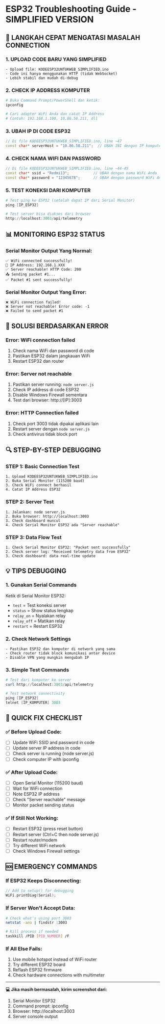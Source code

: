 # ESP32 Troubleshooting Guide - SIMPLIFIED VERSION

## 🔧 LANGKAH CEPAT MENGATASI MASALAH CONNECTION

### 1. UPLOAD CODE BARU YANG SIMPLIFIED
```
- Upload file: KODEESP32UNTUKWEB_SIMPLIFIED.ino
- Code ini hanya menggunakan HTTP (tidak WebSocket)
- Lebih stabil dan mudah di-debug
```

### 2. CHECK IP ADDRESS KOMPUTER
```powershell
# Buka Command Prompt/PowerShell dan ketik:
ipconfig

# Cari adapter WiFi Anda dan catat IP Address
# Contoh: 192.168.1.100, 10.86.58.211, dll
```

### 3. UBAH IP DI CODE ESP32
```cpp
// Di file KODEESP32UNTUKWEB_SIMPLIFIED.ino, line ~47
const char* serverHost = "10.86.58.211";  // UBAH INI dengan IP komputer Anda
```

### 4. CHECK NAMA WIFI DAN PASSWORD
```cpp
// Di file KODEESP32UNTUKWEB_SIMPLIFIED.ino, line ~44-45
const char* ssid = "Redmi13";           // UBAH dengan nama WiFi Anda
const char* password = "12345678";      // UBAH dengan password WiFi Anda
```

### 5. TEST KONEKSI DARI KOMPUTER
```powershell
# Test ping ke ESP32 (setelah dapat IP dari Serial Monitor)
ping [IP_ESP32]

# Test server bisa diakses dari browser
http://localhost:3003/api/telemetry
```

## 📊 MONITORING ESP32 STATUS

### Serial Monitor Output Yang Normal:
```
✅ WiFi connected successfully!
📍 IP Address: 192.168.1.XXX
✅ Server reachable! HTTP Code: 200
📤 Sending packet #1...
✅ Packet #1 sent successfully!
```

### Serial Monitor Output Yang Error:
```
❌ WiFi connection failed!
❌ Server not reachable! Error code: -1
❌ Failed to send packet #1
```

## 🚨 SOLUSI BERDASARKAN ERROR

### Error: WiFi connection failed
1. Check nama WiFi dan password di code
2. Pastikan ESP32 dalam jangkauan WiFi
3. Restart ESP32 dan router

### Error: Server not reachable
1. Pastikan server running: `node server.js`
2. Check IP address di code ESP32
3. Disable Windows Firewall sementara
4. Test dari browser: http://[IP]:3003

### Error: HTTP Connection failed
1. Check port 3003 tidak dipakai aplikasi lain
2. Restart server dengan `node server.js`
3. Check antivirus tidak block port

## 🔍 STEP-BY-STEP DEBUGGING

### STEP 1: Basic Connection Test
```
1. Upload KODEESP32UNTUKWEB_SIMPLIFIED.ino
2. Buka Serial Monitor (115200 baud)
3. Check WiFi connect berhasil
4. Catat IP Address ESP32
```

### STEP 2: Server Test
```
1. Jalankan: node server.js
2. Buka browser: http://localhost:3003
3. Check dashboard muncul
4. Check Serial Monitor ESP32 ada "Server reachable"
```

### STEP 3: Data Flow Test  
```
1. Check Serial Monitor ESP32: "Packet sent successfully"
2. Check server log: "Received telemetry data from ESP32"
3. Check dashboard: data real-time update
```

## 💡 TIPS DEBUGGING

### 1. Gunakan Serial Commands
Ketik di Serial Monitor ESP32:
- `test` = Test koneksi server
- `status` = Show status lengkap
- `relay_on` = Nyalakan relay
- `relay_off` = Matikan relay
- `restart` = Restart ESP32

### 2. Check Network Settings
```
- Pastikan ESP32 dan komputer di network yang sama
- Check router tidak block komunikasi antar device
- Disable VPN yang mungkin mengubah IP
```

### 3. Simple Test Commands
```powershell
# Test dari komputer ke server
curl http://localhost:3003/api/telemetry

# Test network connectivity
ping [IP_ESP32]
telnet [IP_KOMPUTER] 3003
```

## 📱 QUICK FIX CHECKLIST

### ✅ Before Upload Code:
- [ ] Update WiFi SSID and password in code
- [ ] Update server IP address in code  
- [ ] Check server is running (node server.js)
- [ ] Check computer IP with ipconfig

### ✅ After Upload Code:
- [ ] Open Serial Monitor (115200 baud)
- [ ] Wait for WiFi connection
- [ ] Note ESP32 IP address
- [ ] Check "Server reachable" message
- [ ] Monitor packet sending status

### ✅ If Still Not Working:
- [ ] Restart ESP32 (press reset button)
- [ ] Restart server (Ctrl+C then node server.js)
- [ ] Restart router/modem
- [ ] Try different WiFi network
- [ ] Check Windows Firewall settings

## 🆘 EMERGENCY COMMANDS

### If ESP32 Keeps Disconnecting:
```cpp
// Add to setup() for debugging
WiFi.printDiag(Serial);
```

### If Server Won't Accept Data:
```bash
# Check what's using port 3003
netstat -ano | findstr :3003

# Kill process if needed
taskkill /PID [PID_NUMBER] /F
```

### If All Else Fails:
1. Use mobile hotspot instead of WiFi router
2. Try different ESP32 board
3. Reflash ESP32 firmware
4. Check hardware connections with multimeter

---

**💻 Jika masih bermasalah, kirim screenshot dari:**
1. Serial Monitor ESP32 
2. Command prompt: ipconfig
3. Browser: http://localhost:3003
4. Server console output
